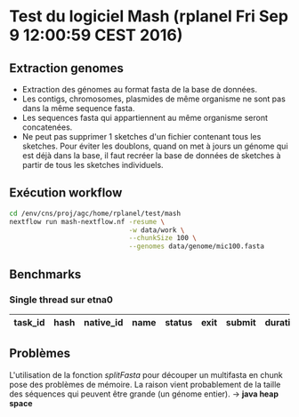 
# Test du logiciel Mash (rplanel Fri Sep 9 12:00:59 CEST 2016) #

## Extraction genomes ##



* Extraction des génomes au format fasta de la base de données.
* Les contigs, chromosomes, plasmides de même organisme ne sont pas dans la même sequence fasta.
* Les sequences fasta qui appartiennent au même organisme seront concatenées.
* Ne peut pas supprimer 1 sketches d'un fichier contenant tous les sketches. Pour éviter les doublons, quand on met à jours un génome qui est déjà dans la base, il faut recréer la base de données de sketches à partir de tous les sketches individuels.



## Exécution workflow ##

```bash
cd /env/cns/proj/agc/home/rplanel/test/mash
nextflow run mash-nextflow.nf -resume \
                              -w data/work \
						      --chunkSize 100 \
						      --genomes data/genome/mic100.fasta
```


## Benchmarks ##


### Single thread sur etna0 ###

|task_id|hash|native_id|name|status|exit|submit|duration|realtime|%cpu|rss|vmem|rchar|wchar|
|-------|----|---------|----|------|----|------|--------|--------|----|---|----|-----|-----|


## Problèmes ##

L'utilisation de la fonction *splitFasta* pour découper un multifasta en chunk pose des problèmes de mémoire. La raison vient probablement de la taille des séquences qui peuvent être grande (un génome entier). -> **java heap space**




